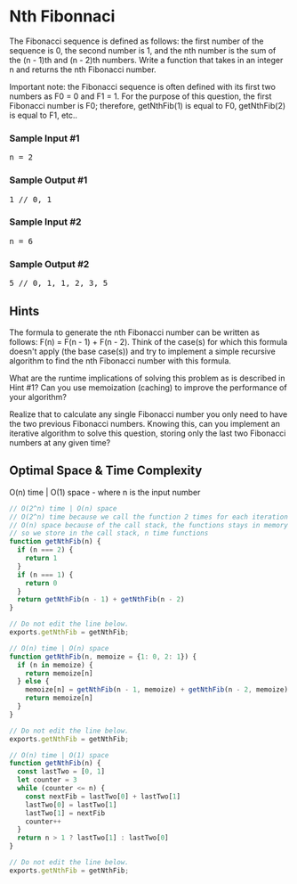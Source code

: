 # Nth Fibonnaci

<div class="html">
<p>
  The Fibonacci sequence is defined as follows: the first number of the sequence
  is <span>0</span>, the second number is <span>1</span>, and the nth number is the sum of the (n - 1)th
  and (n - 2)th numbers. Write a function that takes in an integer
  <span>n</span> and returns the nth Fibonacci number.
</p>
<p>
  Important note: the Fibonacci sequence is often defined with its first two
  numbers as <span>F0 = 0</span> and <span>F1 = 1</span>. For the purpose of
  this question, the first Fibonacci number is <span>F0</span>; therefore,
  <span>getNthFib(1)</span> is equal to <span>F0</span>, <span>getNthFib(2)</span>
  is equal to <span>F1</span>, etc..
</p>
<h3>Sample Input #1</h3>
<pre><span class="CodeEditor-promptParameter">n</span> = 2
</pre>
<h3>Sample Output #1</h3>
<pre>1 <span class="CodeEditor-promptComment">// 0, 1</span>
</pre>
<h3>Sample Input #2</h3>
<pre><span class="CodeEditor-promptParameter">n</span> = 6
</pre>
<h3>Sample Output #2</h3>
<pre>5 <span class="CodeEditor-promptComment">// 0, 1, 1, 2, 3, 5</span>
</pre>
</div>

<h2>Hints</h2>

<p>
The formula to generate the nth Fibonacci number can be written as follows: F(n) = F(n - 1) + F(n - 2). Think of the case(s) for which this formula doesn't apply (the base case(s)) and try to implement a simple recursive algorithm to find the nth Fibonacci number with this formula.
</p>
<p>
What are the runtime implications of solving this problem as is described in Hint #1? Can you use memoization (caching) to improve the performance of your algorithm?
</p>
<p>
Realize that to calculate any single Fibonacci number you only need to have the two previous Fibonacci numbers. Knowing this, can you implement an iterative algorithm to solve this question, storing only the last two Fibonacci numbers at any given time?
</p>
<h2>Optimal Space & Time Complexity</h2>

O(n) time | O(1) space - where n is the input number

```javascript
// O(2^n) time | O(n) space
// O(2^n) time because we call the function 2 times for each iteration
// O(n) space because of the call stack, the functions stays in memory until the functions above returns value
// so we store in the call stack, n time functions
function getNthFib(n) {
  if (n === 2) {
    return 1
  }
  if (n === 1) {
    return 0
  }
  return getNthFib(n - 1) + getNthFib(n - 2)
}

// Do not edit the line below.
exports.getNthFib = getNthFib;

```
```javascript
// O(n) time | O(n) space
function getNthFib(n, memoize = {1: 0, 2: 1}) {
  if (n in memoize) {
    return memoize[n]
  } else {
    memoize[n] = getNthFib(n - 1, memoize) + getNthFib(n - 2, memoize)
    return memoize[n]
  }
}

// Do not edit the line below.
exports.getNthFib = getNthFib;

```

```javascript
// O(n) time | O(1) space
function getNthFib(n) {
  const lastTwo = [0, 1]
  let counter = 3
  while (counter <= n) {
    const nextFib = lastTwo[0] + lastTwo[1]
    lastTwo[0] = lastTwo[1]
    lastTwo[1] = nextFib
    counter++
  }
  return n > 1 ? lastTwo[1] : lastTwo[0]
}

// Do not edit the line below.
exports.getNthFib = getNthFib;

```